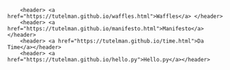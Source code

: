 <html lang="en">
<head>
    <meta charset="UTF-8">
    <meta name="viewport" content="width=device-width, initial-scale=1.0">
    <title>StartPage</title>
    <link rel="stylesheet" href="styles.css">
</head>
<body>
    <title> 
        Start Page
    </title>
     
        <header> <a href="https://tutelman.github.io/waffles.html">Waffles</a> </header>
        <header> <a href="https://tutelman.github.io/manifesto.html">Manifesto</a></header>
        <header> <a href="https://tutelman.github.io/time.html">Da Time</a></header>
        <header> <a href="https://tutelman.github.io/hello.py">Hello.py</a></header>
</body>
</html>